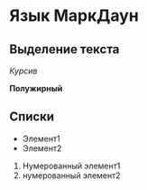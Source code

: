 # Язык МаркДаун

## Выделение текста

*Курсив*

**Полужирный**

## Списки

* Элемент1
* Элемент2

1. Нумерованный элемент1
2. нумерованный элемент2
